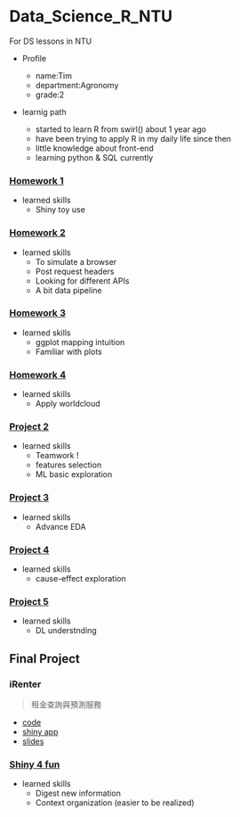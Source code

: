# Data_Science_R_NTU
For DS lessons in NTU
* Profile
    * name:Tim
    * department:Agronomy
    * grade:2

* learnig path
    * started to learn R from swirl() about 1 year ago
    * have been trying to apply R in my daily life since then
    * little knowledge about front-end
    * learning python & SQL currently

### [Homework 1](https://github.com/TimAgro/Data_Science_R_NTU/tree/master/Shiny/linear_regresion)
* learned skills
    * Shiny toy use

### [Homework 2](https://github.com/TimAgro/Data_Science_R_NTU/tree/master/shopee_crawler)
* learned skills
    * To simulate a browser
    * Post request headers 
    * Looking for different APIs
    * A bit data pipeline

### [Homework 3](https://github.com/TimAgro/Data_Science_R_NTU/tree/master/Visaulization%20examples)
* learned skills
    * ggplot mapping intuition
    * Familiar with plots

### [Homework 4](https://github.com/TimAgro/Data_Science_R_NTU/tree/master/shopee_crawler)
* learned skills
    * Apply worldcloud 

### [Project 2](https://github.com/TimAgro/Data_Science_R_NTU/tree/master/project2)
* learned skills
    * Teamwork !
    * features selection
    * ML basic exploration

### [Project 3](https://github.com/TimAgro/Data_Science_R_NTU/tree/master/project3)
* learned skills
    * Advance EDA

### [Project 4](https://github.com/TimAgro/Data_Science_R_NTU/tree/master/project4)
* learned skills
    * cause-effect exploration
### [Project 5](https://howardchao.github.io/CSX_RProject_Spring_2018/Project_5/Neural_netwok_number_dectector.html)
* learned skills
    * DL understnding
## Final Project
### iRenter
> 租金查詢與預測服務

* [code](https://github.com/TimAgro/Data_Science_R_NTU/tree/master/final)
* [shiny app](https://github.com/TimAgro/Data_Science_R_NTU/tree/master/shiny_app)
* [slides](https://docs.google.com/presentation/d/1nTlpXo0qPRBFUgiU1lf091g9LrFky60iWtdugIe8ngk/edit#slide=id.g3c74a6f8a0_2_5)

### [Shiny 4 fun](https://github.com/TimAgro/Data_Science_R_NTU/tree/master/Shiny)
* learned skills
    * Digest new information
    * Context organization (easier to be realized)
